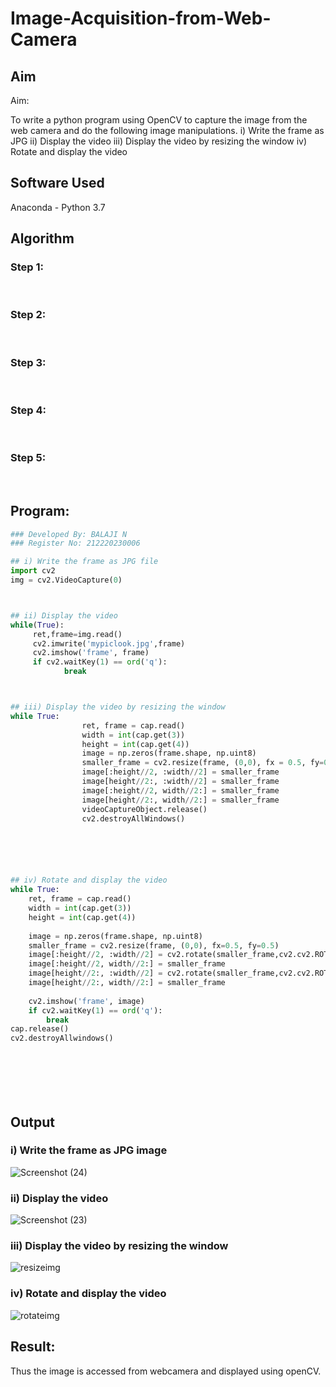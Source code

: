 # Image-Acquisition-from-Web-Camera
## Aim
 
Aim:
 
To write a python program using OpenCV to capture the image from the web camera and do the following image manipulations.
i) Write the frame as JPG 
ii) Display the video 
iii) Display the video by resizing the window
iv) Rotate and display the video

## Software Used
Anaconda - Python 3.7
## Algorithm
### Step 1:
<br>

### Step 2:
<br>

### Step 3:
<br>

### Step 4:
<br>

### Step 5:
<br>

## Program:
``` Python
### Developed By: BALAJI N
### Register No: 212220230006

## i) Write the frame as JPG file
import cv2
img = cv2.VideoCapture(0)



## ii) Display the video
while(True):
     ret,frame=img.read()
     cv2.imwrite('mypiclook.jpg',frame)
     cv2.imshow('frame', frame)
     if cv2.waitKey(1) == ord('q'):
            break



## iii) Display the video by resizing the window
while True:
                ret, frame = cap.read()
                width = int(cap.get(3))
                height = int(cap.get(4))
                image = np.zeros(frame.shape, np.uint8)
                smaller_frame = cv2.resize(frame, (0,0), fx = 0.5, fy=0.5)
                image[:height//2, :width//2] = smaller_frame
                image[height//2:, :width//2] = smaller_frame
                image[:height//2, width//2:] = smaller_frame
                image[height//2:, width//2:] = smaller_frame
                videoCaptureObject.release()
                cv2.destroyAllWindows()






## iv) Rotate and display the video
while True:
    ret, frame = cap.read()
    width = int(cap.get(3))
    height = int(cap.get(4))
    
    image = np.zeros(frame.shape, np.uint8)
    smaller_frame = cv2.resize(frame, (0,0), fx=0.5, fy=0.5)
    image[:height//2, :width//2] = cv2.rotate(smaller_frame,cv2.cv2.ROTATE_180)
    image[:height//2, width//2:] = smaller_frame
    image[height//2:, :width//2] = cv2.rotate(smaller_frame,cv2.cv2.ROTATE_180)
    image[height//2:, width//2:] = smaller_frame
    
    cv2.imshow('frame', image)
    if cv2.waitKey(1) == ord('q'):
        break
cap.release()
cv2.destroyAllwindows()








```
## Output

### i) Write the frame as JPG image
![Screenshot (24)](https://user-images.githubusercontent.com/75234946/162027009-cefbb803-442f-4b02-a1a2-7cf7ea61aa1f.png)



### ii) Display the video
![Screenshot (23)](https://user-images.githubusercontent.com/75234946/162027162-427658ab-8209-4a41-984a-40b60ff3f11a.png)



### iii) Display the video by resizing the window
![resizeimg](https://user-images.githubusercontent.com/75234946/162176472-534577e0-f5df-47df-9675-d67bdc2d96a6.jpeg)




### iv) Rotate and display the video
![rotateimg](https://user-images.githubusercontent.com/75234946/162176707-0a2dade3-dbd7-4e57-921b-ae468f033752.jpeg)






## Result:
Thus the image is accessed from webcamera and displayed using openCV.
